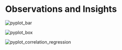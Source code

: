 # Observations and Insights 

![pyplot_bar](https://github.com/tkuar/matplotlib-homework/blob/master/Pymaceuticals/images/pyplot_bar.png)

![pyplot_box](https://github.com/tkuar/matplotlib-homework/blob/master/Pymaceuticals/images/pyplot_box.png)

![pyplot_correlation_regression](https://github.com/tkuar/matplotlib-homework/blob/master/Pymaceuticals/images/pyplot_correlation_regression.png)
